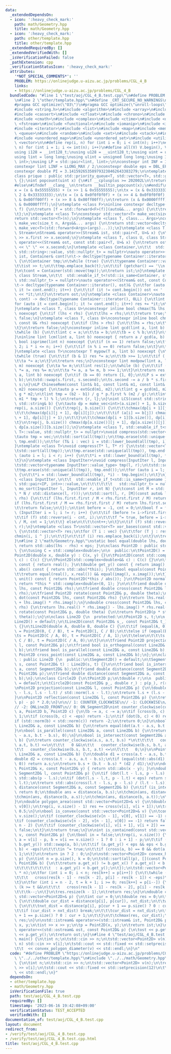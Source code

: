 ```yaml
---
data:
  _extendedDependsOn:
  - icon: ':heavy_check_mark:'
    path: math/Geometry.hpp
    title: math/Geometry.hpp
  - icon: ':heavy_check_mark:'
    path: other/template.hpp
    title: other/template.hpp
  _extendedRequiredBy: []
  _extendedVerifiedWith: []
  _isVerificationFailed: false
  _pathExtension: cpp
  _verificationStatusIcon: ':heavy_check_mark:'
  attributes:
    '*NOT_SPECIAL_COMMENTS*': ''
    PROBLEM: https://onlinejudge.u-aizu.ac.jp/problems/CGL_4_B
    links:
    - https://onlinejudge.u-aizu.ac.jp/problems/CGL_4_B
  bundledCode: "#line 1 \"test/aoj/CGL_4_B.test.cpp\"\n#define PROBLEM \"https://onlinejudge.u-aizu.ac.jp/problems/CGL_4_B\"\
    \n#line 2 \"other/template.hpp\"\n#define _CRT_SECURE_NO_WARNINGS\n#ifndef __clang__\n\
    #pragma GCC optimize(\"O3\")\n#pragma GCC optimize(\"unroll-loops\")\n#endif\n\
    #include <string.h>\n#include <algorithm>\n#include <array>\n#include <bitset>\n\
    #include <cassert>\n#include <cfloat>\n#include <chrono>\n#include <climits>\n\
    #include <cmath>\n#include <complex>\n#include <ctime>\n#include <deque>\n#include\
    \ <fstream>\n#include <functional>\n#include <iomanip>\n#include <iostream>\n\
    #include <iterator>\n#include <list>\n#include <map>\n#include <memory>\n#include\
    \ <queue>\n#include <random>\n#include <set>\n#include <stack>\n#include <string>\n\
    #include <unordered_map>\n#include <unordered_set>\n#include <utility>\n#include\
    \ <vector>\n\n#define rep(i, n) for (int i = 0; i < int(n); i++)\n#define REP(i,\
    \ n) for (int i = 1; i <= int(n); i++)\n#define all(V) V.begin(), V.end()\n\n\
    using i128 = __int128_t;\nusing u128 = __uint128_t;\nusing uint = unsigned int;\n\
    using lint = long long;\nusing ulint = unsigned long long;\nusing IP = std::pair<int,\
    \ int>;\nusing LP = std::pair<lint, lint>;\n\nconstexpr int INF = INT_MAX / 2;\n\
    constexpr lint LINF = LLONG_MAX / 2;\nconstexpr double eps = DBL_EPSILON * 10;\n\
    constexpr double PI = 3.141592653589793238462643383279;\n\ntemplate <class T>\n\
    class prique : public std::priority_queue<T, std::vector<T>, std::greater<T>>\
    \ {};\nint popcount(uint x) {\n#if __cplusplus >= 202002L\n\treturn std::popcount(x);\n\
    #else\n#ifndef __clang__\n\treturn __builtin_popcount(x);\n#endif\n#endif\n\t\
    x = (x & 0x55555555) + (x >> 1 & 0x55555555);\n\tx = (x & 0x33333333) + (x >>\
    \ 2 & 0x33333333);\n\tx = (x & 0x0f0f0f0f) + (x >> 4 & 0x0f0f0f0f);\n\tx = (x\
    \ & 0x00ff00ff) + (x >> 8 & 0x00ff00ff);\n\treturn (x & 0x0000ffff) + (x >> 16\
    \ & 0x0000ffff);\n}\ntemplate <class F>\ninline constexpr decltype(auto) lambda_fix(F&&\
    \ f) {\n\treturn [f = std::forward<F>(f)](auto&&... args) {\n\t\treturn f(f, std::forward<decltype(args)>(args)...);\n\
    \t};\n}\ntemplate <class T>\nconstexpr std::vector<T> make_vec(size_t n) {\n\t\
    return std::vector<T>(n);\n}\ntemplate <class T, class... Args>\nconstexpr auto\
    \ make_vec(size_t n, Args&&... args) {\n\treturn std::vector<decltype(make_vec<T>(args...))>(n,\
    \ make_vec<T>(std::forward<Args>(args)...));\n}\ntemplate <class T, class U, class\
    \ Stream>\nStream& operator>>(Stream& ist, std::pair<T, U>& x) {\n\treturn ist\
    \ >> x.first >> x.second;\n}\ntemplate <class T, class U, class Stream>\nStream&\
    \ operator<<(Stream& ost, const std::pair<T, U>& x) {\n\treturn ost << x.first\
    \ << \" \" << x.second;\n}\ntemplate <class Container,\n\t\t  std::enable_if_t<!std::is_same<Container,\
    \ std::string>::value, std::nullptr_t> = nullptr>\nauto operator>>(std::istream&\
    \ ist, Container& cont)\n\t-> decltype(typename Container::iterator(), std::cin)&\
    \ {\n\tContainer tmp;\n\twhile (true) {\n\t\ttypename Container::value_type t;\n\
    \t\tist >> t;\n\t\ttmp.emplace_back(t);\n\t\tif (getchar() == '\\n') break;\n\t\
    }\n\tcont = Container(std::move(tmp));\n\treturn ist;\n}\ntemplate <class Container,\
    \ class Stream,\n\t\t  std::enable_if_t<!std::is_same<Container, std::string>::value,\
    \ std::nullptr_t> = nullptr>\nauto operator<<(Stream& ost, const Container& cont)\n\
    \t-> decltype(typename Container::iterator(), ost)& {\n\tfor (auto it = cont.begin();\
    \ it != cont.end(); it++) {\n\t\tif (it != cont.begin()) ost << ' ';\n\t\tost\
    \ << *it;\n\t}\n\treturn ost;\n}\ntemplate <class Container>\nauto sum(const Container&\
    \ cont) -> decltype(typename Container::iterator(), 0LL) {\n\tlint res = 0;\n\t\
    for (auto it = cont.begin(); it != cont.end(); it++) res += *it;\n\treturn res;\n\
    }\ntemplate <class T, class U>\nconstexpr inline bool chmax(T& lhs, const U& rhs)\
    \ noexcept {\n\tif (lhs < rhs) {\n\t\tlhs = rhs;\n\t\treturn true;\n\t}\n\treturn\
    \ false;\n}\ntemplate <class T, class U>\nconstexpr inline bool chmin(T& lhs,\
    \ const U& rhs) noexcept {\n\tif (lhs > rhs) {\n\t\tlhs = rhs;\n\t\treturn true;\n\
    \t}\n\treturn false;\n}\nconstexpr inline lint gcd(lint a, lint b) noexcept {\n\
    \twhile (b) {\n\t\tlint c = a;\n\t\ta = b;\n\t\tb = c % b;\n\t}\n\treturn a;\n\
    }\ninline lint lcm(lint a, lint b) noexcept { return a / gcd(a, b) * b; }\nconstexpr\
    \ bool isprime(lint n) noexcept {\n\tif (n == 1) return false;\n\tfor (int i =\
    \ 2; i * i <= n; i++) {\n\t\tif (n % i == 0) return false;\n\t}\n\treturn true;\n\
    }\ntemplate <class T>\nconstexpr T mypow(T a, lint b) noexcept {\n\tT res(1);\n\
    \twhile (true) {\n\t\tif (b & 1) res *= a;\n\t\tb >>= 1;\n\t\tif (!b) break;\n\
    \t\ta *= a;\n\t}\n\treturn res;\n}\nconstexpr lint modpow(lint a, lint b, lint\
    \ m) noexcept {\n\ta %= m;\n\tlint res(1);\n\twhile (b) {\n\t\tif (b & 1) res\
    \ *= a, res %= m;\n\t\ta *= a, a %= m, b >>= 1;\n\t}\n\treturn res;\n}\nLP extGcd(lint\
    \ a, lint b) noexcept {\n\tif (b == 0) return {1, 0};\n\tLP s = extGcd(b, a %\
    \ b);\n\tstd::swap(s.first, s.second);\n\ts.second -= a / b * s.first;\n\treturn\
    \ s;\n}\nLP ChineseRem(const lint& b1, const lint& m1, const lint& b2, const lint&\
    \ m2) noexcept {\n\tauto p = extGcd(m1, m2);\n\tlint g = gcd(m1, m2), l = m1 /\
    \ g * m2;\n\tlint tmp = (b2 - b1) / g * p.first % (m2 / g);\n\tlint r = (b1 +\
    \ m1 * tmp + l) % l;\n\treturn {r, l};\n}\nint LCS(const std::string& a, const\
    \ std::string& b) {\n\tauto dp = make_vec<int>(a.size() + 1, b.size() + 1);\n\t\
    rep(i, a.size()) {\n\t\trep(j, b.size()) {\n\t\t\tchmax(dp[i + 1][j], dp[i][j]);\n\
    \t\t\tchmax(dp[i][j + 1], dp[i][j]);\n\t\t\tif (a[i] == b[j]) chmax(dp[i + 1][j\
    \ + 1], dp[i][j] + 1);\n\t\t}\n\t\tchmax(dp[i + 1][b.size()], dp[i][b.size()]);\n\
    \t}\n\trep(j, b.size()) chmax(dp[a.size()][j + 1], dp[a.size()][j]);\n\treturn\
    \ dp[a.size()][b.size()];\n}\ntemplate <class T, std::enable_if_t<std::is_convertible<int,\
    \ T>::value, std::nullptr_t> = nullptr>\nvoid compress(std::vector<T>& vec) {\n\
    \tauto tmp = vec;\n\tstd::sort(all(tmp));\n\ttmp.erase(std::unique(all(tmp)),\
    \ tmp.end());\n\tfor (T& i : vec) i = std::lower_bound(all(tmp), i) - tmp.begin();\n\
    }\ntemplate <class T>\nvoid compress(T* l, T* r) {\n\tstd::vector<T> tmp(l, r);\n\
    \tstd::sort(all(tmp));\n\ttmp.erase(std::unique(all(tmp)), tmp.end());\n\tfor\
    \ (auto i = l; i < r; i++) {\n\t\t*i = std::lower_bound(all(tmp), *i) - tmp.begin();\n\
    \t}\n}\ntemplate <class InputIter>\nvoid compress(InputIter l, InputIter r) {\n\
    \tstd::vector<typename InputIter::value_type> tmp(l, r);\n\tstd::sort(all(tmp));\n\
    \ttmp.erase(std::unique(all(tmp)), tmp.end());\n\tfor (auto i = l; i < r; i++)\
    \ {\n\t\t*i = std::lower_bound(all(tmp), *i) - tmp.begin();\n\t}\n}\ntemplate\
    \ <class InputIter,\n\t\t  std::enable_if_t<std::is_same<typename InputIter::value_type,\
    \ std::pair<IP, int>>::value,\n\t\t\t\t\t\t   std::nullptr_t> = nullptr>\nvoid\
    \ mo_sort(InputIter l, InputIter r, int N) {\n\tconst int M = std::max(1.0, std::sqrt(lint(N)\
    \ * N / std::distance(l, r)));\n\tstd::sort(l, r, [M](const auto& lhs, const auto&\
    \ rhs) {\n\t\tif (lhs.first.first / M < rhs.first.first / M) return true;\n\t\t\
    if (lhs.first.first / M == rhs.first.first / M) return lhs.first.second < rhs.first.second;\n\
    \t\treturn false;\n\t});\n\tint before = -1, cnt = 0;\n\tbool f = false;\n\tfor\
    \ (InputIter i = l; i != r; i++) {\n\t\tif (before != i->first.first / M) {\n\t\
    \t\tif (f) std::reverse(i - cnt, i);\n\t\t\tf ^= true, before = i->first.first\
    \ / M, cnt = 1;\n\t\t} else\n\t\t\tcnt++;\n\t}\n\tif (f) std::reverse(r - cnt,\
    \ r);\n}\ntemplate <class T>\nstd::vector<T> xor_bases(const std::vector<T>& vec)\
    \ {\n\tstd::vector<T> res;\n\tfor (T i : vec) {\n\t\tfor (T j : res) {\n\t\t\t\
    chmin(i, i ^ j);\n\t\t}\n\t\tif (i) res.emplace_back(i);\n\t}\n\treturn res;\n\
    }\n#line 2 \"math/Geometry.hpp\"\nstatic bool equal(double lhs, double rhs) {\
    \ return std::abs(lhs - rhs) < eps; }\n\nclass Point2D : public std::complex<double>\
    \ {\n\tusing C = std::complex<double>;\n\n  public:\n\tPoint2D() = default;\n\t\
    Point2D(double x, double y) : C(x, y) {}\n\tPoint2D(const std::complex<double>&\
    \ c) : C(c) {}\n\tPoint2D(std::complex<double>&& c) : C(c) {}\n\n\tdouble get_x()\
    \ const { return real(); }\n\tdouble get_y() const { return imag(); }\n\n\tdouble\
    \ abs() const { return std::abs(*this); }\n\tbool equals(const Point2D& x) {\n\
    \t\treturn equal(real(), x.real()) && equal(imag(), x.imag());\n\t}\n\n\tPoint2D\
    \ unit() const { return Point2D(*this / abs()); }\n\tPoint2D normal() const {\
    \ return *this * std::complex<double>(0, 1); }\n\n\tfriend double dot(const Point2D&\
    \ lhs, const Point2D& rhs);\n\tfriend double cross(const Point2D& lhs, const Point2D&\
    \ rhs);\n\tfriend Point2D rotate(const Point2D& p, double theta);\n};\n\ndouble\
    \ dot(const Point2D& lhs, const Point2D& rhs) {\n\treturn lhs.real() * rhs.real()\
    \ + lhs.imag() * rhs.imag();\n}\ndouble cross(const Point2D& lhs, const Point2D&\
    \ rhs) {\n\treturn lhs.real() * rhs.imag() - lhs.imag() * rhs.real();\n}\nPoint2D\
    \ rotate(const Point2D& p, double theta) {\n\treturn Point2D(p * std::polar(1.0,\
    \ theta));\n}\n\nclass Line2D {\n  protected:\n\tPoint2D s, t;\n\n  public:\n\t\
    Line2D() = default;\n\tLine2D(const Point2D& s_, const Point2D& t_) : s(s_), t(t_)\
    \ {}\n\tLine2D(double A, double B, double C) {\n\t\tif (equal(A, 0))\n\t\t\ts\
    \ = Point2D(0, C / B), t = Point2D(1, C / B);\n\t\telse if (equal(B, 0))\n\t\t\
    \ts = Point2D(C / A, 0), t = Point2D(C / A, 1);\n\t\telse\n\t\t\ts = Point2D(0,\
    \ C / B), t = Point2D(C / A, 0);\n\t}\n\n\tfriend Point2D projection(const Line2D&\
    \ l, const Point2D& p);\n\tfriend bool is_orthogonal(const Line2D& a, const Line2D&\
    \ b);\n\tfriend bool is_parallel(const Line2D& a, const Line2D& b);\n\tfriend\
    \ Point2D cross_point(const Line2D& a, const Line2D& b);\n};\n\nclass Segment2D\
    \ : public Line2D {\n  public:\n\tSegment2D() = default;\n\tSegment2D(const Point2D&\
    \ s, const Point2D& t) : Line2D(s, t) {}\n\n\tfriend bool is_intersect(const Segment2D&\
    \ a, const Segment2D& b);\n\tfriend double distance(const Segment2D& l, const\
    \ Point2D& p);\n\tfriend double distance(const Segment2D& a, const Segment2D&\
    \ b);\n};\n\nclass Circle2D {\n\tPoint2D p;\n\tdouble r;\n\n  public:\n\tCircle2D()\
    \ = default;\n\tCircle2D(const Point2D& p_, double r_) : p(p_), r(r_) {}\n};\n\
    \nPoint2D projection(const Line2D& l, const Point2D& p) {\n\tdouble t = dot(p\
    \ - l.s, l.s - l.t) / std::norm(l.s - l.t);\n\treturn l.s + (l.s - l.t) * t;\n\
    }\n\nPoint2D reflection(const Line2D& l, const Point2D& p) {\n\treturn p + (projection(l,\
    \ p) - p) * 2.0;\n}\n\n// 1: COUNTER_CLOCKWISE\n// -1: CLOCKWISE\n// 2: ONLine2D_BACK\n\
    // -2: ONLine2D_FRONT\n// 0: ON_Segment2D\nint counter_clockwise(const Point2D&\
    \ a, Point2D b, Point2D c) {\n\tb -= a, c -= a;\n\tif (cross(b, c) > eps) return\
    \ 1;\n\tif (cross(b, c) < -eps) return -1;\n\tif (dot(b, c) < 0) return 2;\n\t\
    if (std::norm(b) < std::norm(c)) return -2;\n\treturn 0;\n}\n\nbool is_orthogonal(const\
    \ Line2D& a, const Line2D& b) {\n\treturn equal(dot(a.t - a.s, b.t - b.s), 0);\n\
    }\n\nbool is_parallel(const Line2D& a, const Line2D& b) {\n\treturn equal(cross(a.t\
    \ - a.s, b.t - b.s), 0);\n}\n\nbool is_intersect(const Segment2D& a, const Segment2D&\
    \ b) {\n\treturn counter_clockwise(a.s, a.t, b.s) *\n\t\t\t\t   counter_clockwise(a.s,\
    \ a.t, b.t) <=\n\t\t\t   0 &&\n\t\t   counter_clockwise(b.s, b.t, a.s) *\n\t\t\
    \t\t   counter_clockwise(b.s, b.t, a.t) <=\n\t\t\t   0;\n}\n\nPoint2D cross_point(const\
    \ Line2D& a, const Line2D& b) {\n\tdouble d1 = cross(a.t - a.s, b.t - b.s);\n\t\
    double d2 = cross(a.t - a.s, a.t - b.s);\n\tif (equal(std::abs(d1), 0) && equal(std::abs(d2),\
    \ 0)) return a.s;\n\treturn b.s + (b.t - b.s) * (d2 / d1);\n}\n\ndouble distance(const\
    \ Point2D& x, const Point2D& y) { return std::abs(x - y); }\n\ndouble distance(const\
    \ Segment2D& l, const Point2D& p) {\n\tif (dot(l.t - l.s, p - l.s) < eps) return\
    \ std::abs(p - l.s);\n\tif (dot(l.s - l.t, p - l.t) < eps) return std::abs(p -\
    \ l.t);\n\treturn std::abs(cross(l.t - l.s, p - l.s) / (l.t - l.s));\n}\n\ndouble\
    \ distance(const Segment2D& a, const Segment2D& b) {\n\tif (is_intersect(a, b))\
    \ return 0;\n\tdouble ans = distance(a, b.s);\n\tchmin(ans, distance(a, b.t));\n\
    \tchmin(ans, distance(b, a.s));\n\tchmin(ans, distance(b, a.t));\n\treturn ans;\n\
    }\n\ndouble polygon_area(const std::vector<Point2D>& v) {\n\tdouble res = cross(v.back(),\
    \ v[0]);\n\trep(i, v.size() - 1) res += cross(v[i], v[i + 1]);\n\treturn res *\
    \ 0.5;\n}\n\nbool is_convex(const std::vector<Point2D>& v) {\n\tconst int n =\
    \ v.size();\n\tif (counter_clockwise(v[n - 1], v[0], v[1]) == -1) return false;\n\
    \tif (counter_clockwise(v[n - 2], v[n - 1], v[0]) == -1) return false;\n\trep(i,\
    \ n - 2) {\n\t\tif (counter_clockwise(v[i], v[i + 1], v[i + 2]) == -1) return\
    \ false;\n\t}\n\treturn true;\n}\n\nint is_contained(const std::vector<Point2D>&\
    \ v, const Point2D& p) {\n\tbool in = false;\n\trep(i, v.size()) {\n\t\tPoint2D\
    \ a = v[i] - p, b = v[i == v.size() - 1 ? 0 : i + 1] - p;\n\t\tif (a.get_y() >\
    \ b.get_y()) std::swap(a, b);\n\t\tif (a.get_y() < eps && eps < b.get_y() && cross(a,\
    \ b) < -eps)\n\t\t\tin ^= true;\n\t\tif (cross(a, b) == 0 && dot(a, b) <= 0) return\
    \ 1;\n\t}\n\treturn in ? 2 : 0;\n}\n\nstd::vector<Point2D> convex_hull(std::vector<Point2D>\
    \ p) {\n\tint n = p.size(), k = 0;\n\tstd::sort(all(p), [](const Point2D& a, const\
    \ Point2D& b) {\n\t\treturn a.get_x() != b.get_x() ? a.get_x() < b.get_x()\n\t\
    \t\t\t\t\t\t\t\t  : a.get_y() < b.get_y();\n\t});\n\tstd::vector<Point2D> res(2\
    \ * n);\n\tfor (int i = 0; i < n; res[k++] = p[i++]) {\n\t\twhile (k >= 2 &&\n\
    \t\t\t   cross(res[k - 1] - res[k - 2], p[i] - res[k - 1]) < -eps)\n\t\t\tk--;\n\
    \t}\n\tfor (int i = n - 2, t = k + 1; i >= 0; res[k++] = p[i--]) {\n\t\twhile\
    \ (k >= t &&\n\t\t\t   cross(res[k - 1] - res[k - 2], p[i] - res[k - 1]) < -eps)\n\
    \t\t\tk--;\n\t}\n\tres.resize(k - 1);\n\treturn res;\n}\n\ndouble convex_polygon_diameter(const\
    \ std::vector<Point2D>& p) {\n\tint cur = 0;\n\tdouble res = 0;\n\trep(i, p.size())\
    \ {\n\t\tdouble cur_dist = distance(p[i], p[cur]), nxt_dist;\n\t\twhile (true)\
    \ {\n\t\t\tnxt_dist = distance(p[i], p[cur + 1 == p.size() ? 0 : cur + 1]);\n\t\
    \t\tif (cur_dist > nxt_dist) break;\n\t\t\tcur_dist = nxt_dist;\n\t\t\tcur = cur\
    \ + 1 == p.size() ? 0 : cur + 1;\n\t\t}\n\t\tchmax(res, cur_dist);\n\t}\n\treturn\
    \ res;\n}\n\nstd::istream& operator>>(std::istream& ist, Point2D& p) {\n\tdouble\
    \ x, y;\n\tist >> x >> y;\n\tp = Point2D(x, y);\n\treturn ist;\n}\n\nstd::ostream&\
    \ operator<<(std::ostream& ost, const Point2D& p) {\n\tost << p.get_x() << ' '\
    \ << p.get_y();\n\treturn ost;\n}\n#line 4 \"test/aoj/CGL_4_B.test.cpp\"\nint\
    \ main() {\n\tint n;\n\tstd::cin >> n;\n\tstd::vector<Point2D> v(n);\n\trep(i,\
    \ n) std::cin >> v[i];\n\tstd::cout << std::fixed << std::setprecision(12)\n\t\
    \t\t  << convex_polygon_diameter(v) << std::endl;\n}\n"
  code: "#define PROBLEM \"https://onlinejudge.u-aizu.ac.jp/problems/CGL_4_B\"\n#include\
    \ \"../../other/template.hpp\"\n#include \"../../math/Geometry.hpp\"\nint main()\
    \ {\n\tint n;\n\tstd::cin >> n;\n\tstd::vector<Point2D> v(n);\n\trep(i, n) std::cin\
    \ >> v[i];\n\tstd::cout << std::fixed << std::setprecision(12)\n\t\t\t  << convex_polygon_diameter(v)\
    \ << std::endl;\n}"
  dependsOn:
  - other/template.hpp
  - math/Geometry.hpp
  isVerificationFile: true
  path: test/aoj/CGL_4_B.test.cpp
  requiredBy: []
  timestamp: '2023-06-16 19:42:08+09:00'
  verificationStatus: TEST_ACCEPTED
  verifiedWith: []
documentation_of: test/aoj/CGL_4_B.test.cpp
layout: document
redirect_from:
- /verify/test/aoj/CGL_4_B.test.cpp
- /verify/test/aoj/CGL_4_B.test.cpp.html
title: test/aoj/CGL_4_B.test.cpp
---
```

